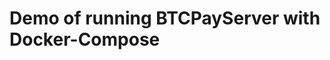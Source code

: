 # Demo of running BTCPayServer with Docker-Compose
                                                                                
